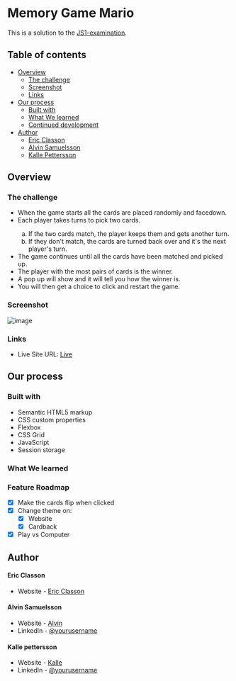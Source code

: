 # Memory Game Mario

This is a solution to the [JS1-examination](https://github.com/fe23-kyh/22a-nov-exam).

## Table of contents

-   [Overview](#overview)
    -   [The challenge](#the-challenge)
    -   [Screenshot](#screenshot)
    -   [Links](#links)
-   [Our process](#our-process)
    -   [Built with](#built-with)
    -   [What We learned](#what-we-learned)
    -   [Continued development](#continued-development)
-   [Author](#author)
    -   [Eric Classon](#eric-classon)
    -   [Alvin Samuelsson ](#alvin-Samuelsson)
    -   [Kalle Pettersson ](#kalle-Pettersson)

## Overview

### The challenge

<ul>
    <li>When the game starts all the cards are placed randomly and facedown.</li>
    <li>Each player takes turns to pick two cards.</li>
    <ol type="a">
        <li>If the two cards match, the player keeps them and gets another turn.</li>
        <li>If they don't match, the cards are turned back over and it's the next player's turn.</li>
    </ol>
    <li>The game continues until all the cards have been matched and picked up.</li>
    <li>The player with the most pairs of cards is the winner.</li>
    <li>A pop up will show and it will tell you how the winner is.</li>
    <li>You will then get a choice to click and restart the game.</li>
</ul>

### Screenshot

![image](https://github.com/AwE9800/Memory-Game-main/assets/146928143/8d5f6c77-6a44-4707-bd65-4d7eb44e69dc)

### Links

-   Live Site URL: [Live](https://ericclasson.github.io/Memory-Games/)

## Our process

### Built with

-   Semantic HTML5 markup
-   CSS custom properties
-   Flexbox
-   CSS Grid
-   JavaScript
-   Session storage

### What We learned

### Feature Roadmap

-   [x] Make the cards flip when clicked
-   [x] Change theme on:
    -   [x] Website
    -   [x] Cardback
-   [x] Play vs Computer

## Author

#### Eric Classon

-   Website - [Eric Classon](https://github.com/EricClasson)

#### Alvin Samuelsson

-   Website - [Alvin ](https://github.com/AwE9800)
-   LinkedIn - [@yourusername](https://www.linkedin.com/in/alvin-samuelsson-2a682629b/)

#### Kalle pettersson

-   Website - [Kalle](https://github.com/MrKalleP)
-   LinkedIn - [@yourusername](www.linkedin.com/in/kalle-pettersson-b74724294)
